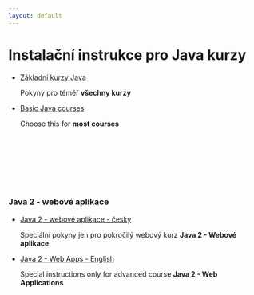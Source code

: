 ```yaml
---
layout: default
---
```

Instalační instrukce pro Java kurzy
===================================

*   [Základní kurzy Java](community/)

    Pokyny pro téměř **všechny kurzy**


*   [Basic Java courses](community/)

    Choose this for **most courses**



<br/><br/><br/><br/><br/><br/>



### Java 2 - webové aplikace

*   [Java 2 - webové aplikace - česky](ultimate/)

    Speciální pokyny jen pro pokročilý webový kurz **Java 2 - Webové aplikace**

*   [Java 2 - Web Apps - English](ultimate/)

    Special instructions only for advanced course **Java 2 - Web Applications**
